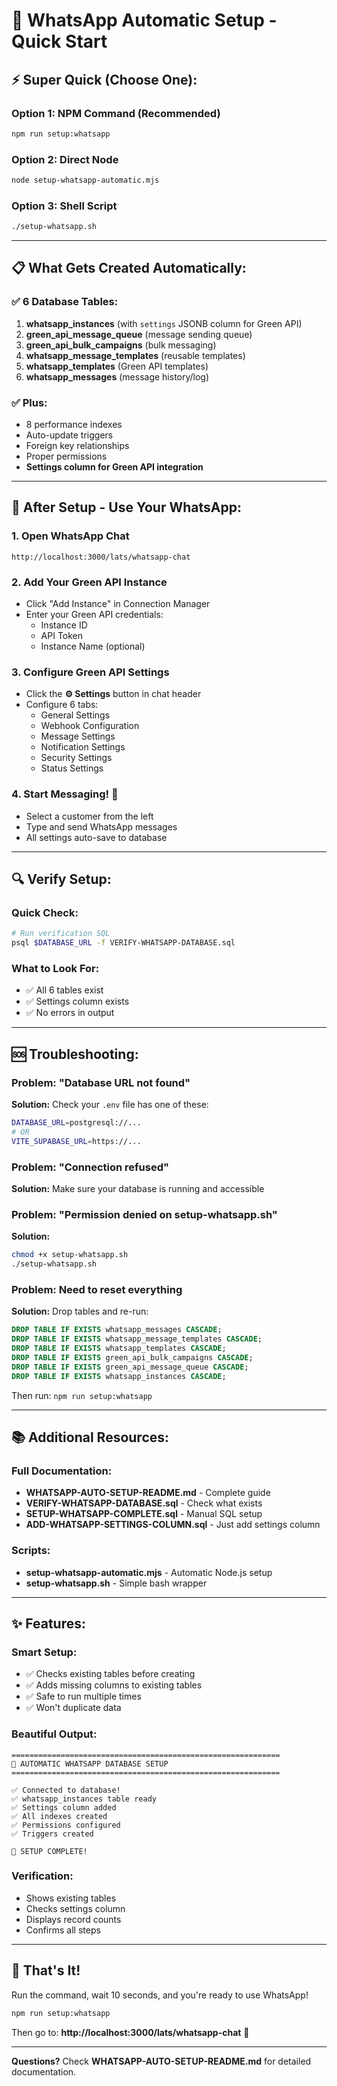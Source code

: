 # 🚀 WhatsApp Automatic Setup - Quick Start

## ⚡ Super Quick (Choose One):

### Option 1: NPM Command (Recommended)
```bash
npm run setup:whatsapp
```

### Option 2: Direct Node
```bash
node setup-whatsapp-automatic.mjs
```

### Option 3: Shell Script
```bash
./setup-whatsapp.sh
```

---

## 📋 What Gets Created Automatically:

### ✅ 6 Database Tables:
1. **whatsapp_instances** (with `settings` JSONB column for Green API)
2. **green_api_message_queue** (message sending queue)
3. **green_api_bulk_campaigns** (bulk messaging)
4. **whatsapp_message_templates** (reusable templates)
5. **whatsapp_templates** (Green API templates)
6. **whatsapp_messages** (message history/log)

### ✅ Plus:
- 8 performance indexes
- Auto-update triggers
- Foreign key relationships
- Proper permissions
- **Settings column for Green API integration**

---

## 🎯 After Setup - Use Your WhatsApp:

### 1. Open WhatsApp Chat
```
http://localhost:3000/lats/whatsapp-chat
```

### 2. Add Your Green API Instance
- Click "Add Instance" in Connection Manager
- Enter your Green API credentials:
  - Instance ID
  - API Token
  - Instance Name (optional)

### 3. Configure Green API Settings
- Click the **⚙️ Settings** button in chat header
- Configure 6 tabs:
  - General Settings
  - Webhook Configuration
  - Message Settings
  - Notification Settings
  - Security Settings
  - Status Settings

### 4. Start Messaging! 💬
- Select a customer from the left
- Type and send WhatsApp messages
- All settings auto-save to database

---

## 🔍 Verify Setup:

### Quick Check:
```bash
# Run verification SQL
psql $DATABASE_URL -f VERIFY-WHATSAPP-DATABASE.sql
```

### What to Look For:
- ✅ All 6 tables exist
- ✅ Settings column exists
- ✅ No errors in output

---

## 🆘 Troubleshooting:

### Problem: "Database URL not found"
**Solution:** Check your `.env` file has one of these:
```bash
DATABASE_URL=postgresql://...
# OR
VITE_SUPABASE_URL=https://...
```

### Problem: "Connection refused"
**Solution:** Make sure your database is running and accessible

### Problem: "Permission denied on setup-whatsapp.sh"
**Solution:** 
```bash
chmod +x setup-whatsapp.sh
./setup-whatsapp.sh
```

### Problem: Need to reset everything
**Solution:** Drop tables and re-run:
```sql
DROP TABLE IF EXISTS whatsapp_messages CASCADE;
DROP TABLE IF EXISTS whatsapp_message_templates CASCADE;
DROP TABLE IF EXISTS whatsapp_templates CASCADE;
DROP TABLE IF EXISTS green_api_bulk_campaigns CASCADE;
DROP TABLE IF EXISTS green_api_message_queue CASCADE;
DROP TABLE IF EXISTS whatsapp_instances CASCADE;
```
Then run: `npm run setup:whatsapp`

---

## 📚 Additional Resources:

### Full Documentation:
- **WHATSAPP-AUTO-SETUP-README.md** - Complete guide
- **VERIFY-WHATSAPP-DATABASE.sql** - Check what exists
- **SETUP-WHATSAPP-COMPLETE.sql** - Manual SQL setup
- **ADD-WHATSAPP-SETTINGS-COLUMN.sql** - Just add settings column

### Scripts:
- **setup-whatsapp-automatic.mjs** - Automatic Node.js setup
- **setup-whatsapp.sh** - Simple bash wrapper

---

## ✨ Features:

### Smart Setup:
- ✅ Checks existing tables before creating
- ✅ Adds missing columns to existing tables
- ✅ Safe to run multiple times
- ✅ Won't duplicate data

### Beautiful Output:
```
============================================================
🚀 AUTOMATIC WHATSAPP DATABASE SETUP
============================================================

✅ Connected to database!
✅ whatsapp_instances table ready
✅ Settings column added
✅ All indexes created
✅ Permissions configured
✅ Triggers created

🎉 SETUP COMPLETE!
```

### Verification:
- Shows existing tables
- Checks settings column
- Displays record counts
- Confirms all steps

---

## 🎊 That's It!

Run the command, wait 10 seconds, and you're ready to use WhatsApp! 

```bash
npm run setup:whatsapp
```

Then go to: **http://localhost:3000/lats/whatsapp-chat** 🚀

---

**Questions?** Check **WHATSAPP-AUTO-SETUP-README.md** for detailed documentation.

